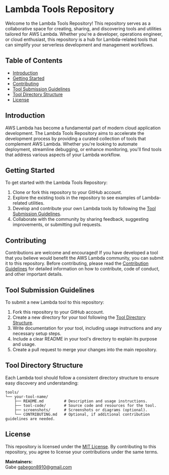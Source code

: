 # Lambda Tools Repository

Welcome to the Lambda Tools Repository! This repository serves as a collaborative space for creating, sharing, and discovering tools and utilities tailored for AWS Lambda. Whether you're a developer, operations engineer, or cloud enthusiast, this repository is a hub for Lambda-related tools that can simplify your serverless development and management workflows.

## Table of Contents

- [Introduction](#introduction)
- [Getting Started](#getting-started)
- [Contributing](#contributing)
- [Tool Submission Guidelines](#tool-submission-guidelines)
- [Tool Directory Structure](#tool-directory-structure)
- [License](#license)

## Introduction

AWS Lambda has become a fundamental part of modern cloud application development. The Lambda Tools Repository aims to accelerate the development process by providing a curated collection of tools that complement AWS Lambda. Whether you're looking to automate deployment, streamline debugging, or enhance monitoring, you'll find tools that address various aspects of your Lambda workflow.

## Getting Started

To get started with the Lambda Tools Repository:

1. Clone or fork this repository to your GitHub account.
2. Explore the existing tools in the repository to see examples of Lambda-related utilities.
3. Develop and contribute your own Lambda tools by following the [Tool Submission Guidelines](#tool-submission-guidelines).
4. Collaborate with the community by sharing feedback, suggesting improvements, or submitting pull requests.

## Contributing

Contributions are welcome and encouraged! If you have developed a tool that you believe would benefit the AWS Lambda community, you can submit it to this repository. Before contributing, please read the [Contribution Guidelines](CONTRIBUTING.md) for detailed information on how to contribute, code of conduct, and other important details.

## Tool Submission Guidelines

To submit a new Lambda tool to this repository:

1. Fork this repository to your GitHub account.
2. Create a new directory for your tool following the [Tool Directory Structure](#tool-directory-structure).
3. Write documentation for your tool, including usage instructions and any necessary setup steps.
4. Include a clear README in your tool's directory to explain its purpose and usage.
5. Create a pull request to merge your changes into the main repository.

## Tool Directory Structure

Each Lambda tool should follow a consistent directory structure to ensure easy discovery and understanding:

```
tools/
└── your-tool-name/
    ├── README.md         # Description and usage instructions.
    ├── tool-code/        # Source code and resources for the tool.
    ├── screenshots/      # Screenshots or diagrams (optional).
    └── CONTRIBUTING.md   # Optional, if additional contribution guidelines are needed.
```
## License

This repository is licensed under the [MIT License](LICENSE). By contributing to this repository, you agree to license your contributions under the same terms.

**Maintainers:**  
Gabe
gabegon8910@gmail.com
